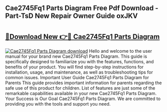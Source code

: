 ## Cae2745Fq1 Parts Diagram Free Pdf Download - Part-TsD New Repair Owner Guide oxJKV

# <h2><a href="http://dfppfe2.blite.top/?on=Cae2745Fq1+Parts+Diagram">🔗Download New 👉🔴 Cae2745Fq1 Parts Diagram</a></h2>

[![Cae2745Fq1 Parts Diagram download](https://i.imgur.com/lujVjoI.png)](http://dfppfe2.blite.top/?on=Cae2745Fq1+Parts+Diagram)
Hello and welcome to the user manual for your brand new Cae2745Fq1 Parts Diagram. This guide is specifically designed to familiarize you with the features, functions, and benefits of your product. You will find step-by-step instructions for installation, usage, and maintenance, as well as troubleshooting tips for common issues. Important User Guide Cae2745Fq1 Parts Diagram for Parents This guide provides important information for parents regarding the safe use of this product for children. List of features are just some of the remarkable capabilities available in your new Cae2745Fq1 Parts Diagram. Your Success is Our Goal Cae2745Fq1 Parts Diagram. We are committed to providing you with the tools and support you need.
